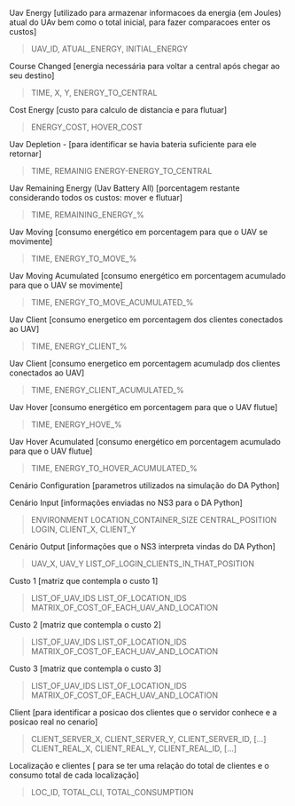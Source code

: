 Uav Energy [utilizado para armazenar informacoes da energia (em Joules) atual do UAv bem como o total inicial, para fazer comparacoes enter os custos]
> UAV_ID, ATUAL_ENERGY, INITIAL_ENERGY

Course Changed [energia necessária para voltar a central após chegar ao seu destino]
> TIME, X, Y, ENERGY_TO_CENTRAL

Cost Energy [custo para calculo de distancia e para flutuar]
> ENERGY_COST, HOVER_COST

Uav Depletion - [para identificar se havia bateria suficiente para ele retornar]
> TIME, REMAINIG ENERGY-ENERGY_TO_CENTRAL

Uav Remaining Energy (Uav Battery All) [porcentagem restante considerando todos os custos: mover e flutuar]
> TIME, REMAINING_ENERGY_%

Uav Moving [consumo energético em porcentagem para que o UAV se movimente]
> TIME, ENERGY_TO_MOVE_%

Uav Moving Acumulated [consumo energético em porcentagem acumulado para que o UAV se movimente]
> TIME, ENERGY_TO_MOVE_ACUMULATED_%

Uav Client [consumo energetico em porcentagem dos clientes conectados ao UAV]
> TIME, ENERGY_CLIENT_%

Uav Client [consumo energetico em porcentagem acumuladp dos clientes conectados ao UAV]
> TIME, ENERGY_CLIENT_ACUMULATED_%

Uav Hover [consumo energético em porcentagem para que o UAV flutue]
> TIME, ENERGY_HOVE_%

Uav Hover Acumulated [consumo energético em porcentagem acumulado para que o UAV flutue]
> TIME, ENERGY_TO_HOVER_ACUMULATED_%

Cenário Configuration [parametros utilizados na simulação do DA Python]

Cenário Input [informações enviadas no NS3 para o DA Python]
> ENVIRONMENT
> LOCATION_CONTAINER_SIZE
> CENTRAL_POSITION
> LOGIN, CLIENT_X, CLIENT_Y

Cenário Output [informações que o NS3 interpreta vindas do DA Python]
> UAV_X, UAV_Y
> LIST_OF_LOGIN_CLIENTS_IN_THAT_POSITION

Custo 1 [matriz que contempla o custo 1]
> LIST_OF_UAV_IDS
> LIST_OF_LOCATION_IDS
> MATRIX_OF_COST_OF_EACH_UAV_AND_LOCATION

Custo 2 [matriz que contempla o custo 2]
> LIST_OF_UAV_IDS
> LIST_OF_LOCATION_IDS
> MATRIX_OF_COST_OF_EACH_UAV_AND_LOCATION

Custo 3 [matriz que contempla o custo 3]
> LIST_OF_UAV_IDS
> LIST_OF_LOCATION_IDS
> MATRIX_OF_COST_OF_EACH_UAV_AND_LOCATION

Client [para identificar a posicao dos clientes que o servidor conhece e a posicao real no cenario]
> CLIENT_SERVER_X, CLIENT_SERVER_Y, CLIENT_SERVER_ID, [...]
> CLIENT_REAL_X, CLIENT_REAL_Y, CLIENT_REAL_ID, [...]

Localização e clientes [ para se ter uma relação do total de clientes e o consumo total de cada localização]
> LOC_ID, TOTAL_CLI, TOTAL_CONSUMPTION
